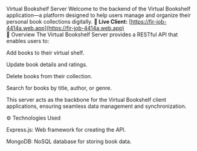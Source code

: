 Virtual Bookshelf Server
Welcome to the backend of the Virtual Bookshelf application—a platform designed to help users manage and organize their personal book collections digitally.
**🔗 Live Client:** [https://fir-job-4414a.web.app](https://fir-job-4414a.web.app)  
📘 Overview
The Virtual Bookshelf Server provides a RESTful API that enables users to:

Add books to their virtual shelf.

Update book details and ratings.

Delete books from their collection.

Search for books by title, author, or genre.

This server acts as the backbone for the Virtual Bookshelf client applications, ensuring seamless data management and synchronization.

⚙️ Technologies Used

Express.js: Web framework for creating the API.

MongoDB: NoSQL database for storing book data.

